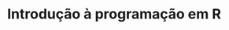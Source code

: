 ---
title: "Introdução à programação em R"
data: "2018-09-22"
local: "Espaço Maestro"
img: "img/intro-R.png"
desc: "Aprenda o básico de manipulação e visualização de dados com R"
requisitos: ""
---